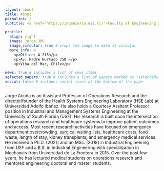 ```yaml
---
layout: about
title: About
permalink: /
subtitle: <a href='https://ingenieria.uai.cl/'>Faculty of Engineering and Sciences. UAI

profile:
  align: right
  image: Jorge.JPG
  image_circular: true # crops the image to make it circular
  more_info: >
    <p>Office: A-215</p>
    <p>Av. Padre Hurtado 750 </p>
    <p>Viña del Mar, Chile</p>

news: true # includes a list of news items
selected_papers: true # includes a list of papers marked as "selected={true}"
social: false # includes social icons at the bottom of the page
---
```


Jorge Acuña is an Assistant Professor of Operations Research and the director/founder of the Health Systems Engineering Laboratory (HSE Lab) at Universidad Adolfo Ibáñez. He also holds a Courtesy Assitant Professor position in Industrial and Management Systems Engineering at the University of South Florida (USF). His research is built upon the intersection of operations research and healthcare systems to improve patient outcomes and access. Most recent research activities have focused on emergency department overcrowding, surgical waiting lists, healthcare costs, food waste, length of stay, kidney transplants, and emergency medical services. He received a Ph.D. (2021) and an MSc. (2018) in Industrial Engineering from USF and a B.S. in Industrial Engineering with specialization in Mechanics from Universidad de La Frontera in 2015. Over the past few years, he has lectured medical students on operations research and mentored engineering doctoral and master students.
